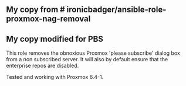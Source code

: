 ## My copy from # ironicbadger/ansible-role-proxmox-nag-removal
## My copy modified for PBS

This role removes the obnoxious Proxmox 'please subscribe' dialog box from a non subscribed server. It will also by default ensure that the enterprise repos are disabled.

Tested and working with Proxmox 6.4-1.
